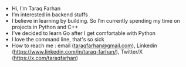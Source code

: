 - Hi, I’m Taraq Farhan
- I’m interested in backend stuffs
- I believe in learning by building. So I’m currently spending my time on projects in Python and C++
- I've decided to learn Go after I get comfortable with Python
- I love the command line, that's so sick
- How to reach me : email (taraqfarhan@gmail.com), Linkedin (https://www.linkedin.com/in/taraq-farhan/), Twitter/X (https://x.com/taraqfarhan)
